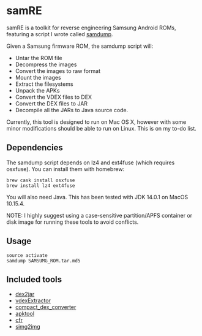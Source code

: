 # samRE
samRE is a toolkit for reverse engineering Samsung Android ROMs, featuring a script I wrote called [samdump](../master/bin/samdump).

Given a Samsung firmware ROM, the samdump script will:
* Untar the ROM file
* Decompress the images
* Convert the images to raw format
* Mount the images
* Extract the filesystems
* Unpack the APKs
* Convert the VDEX files to DEX
* Convert the DEX files to JAR
* Decompile all the JARs to Java source code.

Currently, this tool is designed to run on Mac OS X, however with some minor modifications should be able to run on Linux. This is on my to-do list.
## Dependencies
The samdump script depends on lz4 and ext4fuse (which requires osxfuse). You can install them with homebrew:
```
brew cask install osxfuse
brew install lz4 ext4fuse
```
You will also need Java. This has been tested with JDK 14.0.1 on MacOS 10.15.4.

NOTE: I highly suggest using a case-sensitive partition/APFS container or disk image for running these tools to avoid conflicts.
## Usage
```
source activate
samdump SAMSUMG_ROM.tar.md5
```
## Included tools
* [dex2jar](https://github.com/pxb1988/dex2jar)
* [vdexExtractor](https://github.com/anestisb/vdexExtractor)
* [compact_dex_converter](https://github.com/anestisb/vdexExtractor)
* [apktool](https://ibotpeaches.github.io/Apktool)
* [cfr](https://www.benf.org/other/cfr)
* [simg2img](https://android.googlesource.com/platform/system/core/+/refs/heads/master/libsparse)
